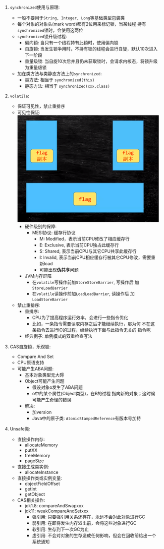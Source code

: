 1. `synchronized`使用与原理:
    - 一般不要用于`String, Integer, Long`等基础类型包装类
    - 每个对象的对象头(mark word)都有2位用来标记锁，当某线程
    持有`synchronized`锁时，会使用这两位
    - `synchronized`锁升级过程:
        - 偏向锁: 当只有一个线程持有此锁时，使用偏向锁
        - 自旋锁: 当发生锁争用时，不持有锁的线程会进行自旋，默认10次进入下一阶段
        - 重量级锁: 当自旋10次后并且仍未获取锁时，会请求内核态，将锁升级为重量级锁
    - 加在类方法与类静态方法上的`synchronized`:
        - 类方法: 相当于 `synchronized(this)`
        - 静态方法: 相当于 `synchronized(xxx.class)`
    
2. `volatile`:
    - 保证可见性，禁止重排序
    - 可见性保证:
        ![cpustructure](./images/multicpustructurevolatile.png)
        - 硬件级别的保障:
            - MESI协议: 缓存行协议
                - M: Modified，表示当前CPU修改了相应缓存行
                - E: Exclusive, 表示当前CPU独占此缓存行
                - S: Shared, 表示当前CPU与其它CPU共享此缓存行
                - I: Invalid, 表示当前CPU相应缓存行被其它CPU修改，需要重新load
                - 可能出现**伪共享**问题
        - JVM内存屏障
            - 在`volatile`写操作前加`StoreStoreBarrier`, 写操作后
            加`StoreLoadBarrier`
            - 在`volatile`读操作前加`LoadLoadBarrier`, 读操作后
            加`LoadStoreBarrier`
    - 禁止重排序:
        - 重排序:
            - CPU为了提高程序运行效率，会进行一些指令优化
            - 比如，一条指令需要读取内存之后才能继续执行，那为何
            不在这条指令去进行IO的过程，继续执行下面与此指令无关的
            指令呢
        - 经典例子: 单例模式的双重检查写法
     
3. CAS自旋锁，乐观锁:
    - Compare And Set
    - CPU原语支持
    - 可能产生ABA问题:
        - 基本对象类型无大碍
        - Object可能产生问题
            - 假设对象o发生了ABA问题
            - o中的某个属性(Object类型)，在B的过程
            指向新的对象；这时候可能产生奇怪的错误
        - 解决:
            - 加version
            - Java中的原子类: `AtomicStampedReference`有版本号加持
            
4. Unsafe类:
    - 直接操作内存:
        - allocateMemory
        - putXX
        - freeMemory
        - pageSize
    - 直接生成类实例:
        - allocateInstance
    - 直接操作类或实例变量:
        - objectFieldOffset
        - getInt
        - getObject
    - CAS相关操作:
        - jdk1.8: compareAndSwapxxx
        - jdk11: weakCompareAndSetxxx
            - 强引用: 只要强引用关系还存在，永远不会对此对象进行GC
            - 弱引用: 在即将发生内存溢出前，会将这些对象进行GC
            - 软引用: 生存到下一次GC为止
            - 虚引用: 不会对对象的生存造成任何影响，但会在回收前给出一个系统通知
    